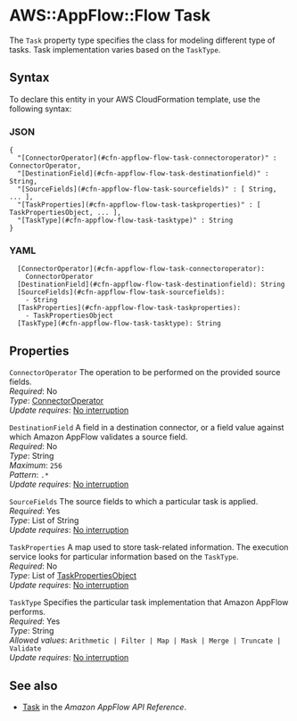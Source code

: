 # AWS::AppFlow::Flow Task<a name="aws-properties-appflow-flow-task"></a>

 The `Task` property type specifies the class for modeling different type of tasks\. Task implementation varies based on the `TaskType`\. 

## Syntax<a name="aws-properties-appflow-flow-task-syntax"></a>

To declare this entity in your AWS CloudFormation template, use the following syntax:

### JSON<a name="aws-properties-appflow-flow-task-syntax.json"></a>

```
{
  "[ConnectorOperator](#cfn-appflow-flow-task-connectoroperator)" : ConnectorOperator,
  "[DestinationField](#cfn-appflow-flow-task-destinationfield)" : String,
  "[SourceFields](#cfn-appflow-flow-task-sourcefields)" : [ String, ... ],
  "[TaskProperties](#cfn-appflow-flow-task-taskproperties)" : [ TaskPropertiesObject, ... ],
  "[TaskType](#cfn-appflow-flow-task-tasktype)" : String
}
```

### YAML<a name="aws-properties-appflow-flow-task-syntax.yaml"></a>

```
  [ConnectorOperator](#cfn-appflow-flow-task-connectoroperator): 
    ConnectorOperator
  [DestinationField](#cfn-appflow-flow-task-destinationfield): String
  [SourceFields](#cfn-appflow-flow-task-sourcefields): 
    - String
  [TaskProperties](#cfn-appflow-flow-task-taskproperties): 
    - TaskPropertiesObject
  [TaskType](#cfn-appflow-flow-task-tasktype): String
```

## Properties<a name="aws-properties-appflow-flow-task-properties"></a>

`ConnectorOperator`  <a name="cfn-appflow-flow-task-connectoroperator"></a>
 The operation to be performed on the provided source fields\.   
*Required*: No  
*Type*: [ConnectorOperator](aws-properties-appflow-flow-connectoroperator.md)  
*Update requires*: [No interruption](https://docs.aws.amazon.com/AWSCloudFormation/latest/UserGuide/using-cfn-updating-stacks-update-behaviors.html#update-no-interrupt)

`DestinationField`  <a name="cfn-appflow-flow-task-destinationfield"></a>
 A field in a destination connector, or a field value against which Amazon AppFlow validates a source field\.   
*Required*: No  
*Type*: String  
*Maximum*: `256`  
*Pattern*: `.*`  
*Update requires*: [No interruption](https://docs.aws.amazon.com/AWSCloudFormation/latest/UserGuide/using-cfn-updating-stacks-update-behaviors.html#update-no-interrupt)

`SourceFields`  <a name="cfn-appflow-flow-task-sourcefields"></a>
 The source fields to which a particular task is applied\.   
*Required*: Yes  
*Type*: List of String  
*Update requires*: [No interruption](https://docs.aws.amazon.com/AWSCloudFormation/latest/UserGuide/using-cfn-updating-stacks-update-behaviors.html#update-no-interrupt)

`TaskProperties`  <a name="cfn-appflow-flow-task-taskproperties"></a>
 A map used to store task\-related information\. The execution service looks for particular information based on the `TaskType`\.   
*Required*: No  
*Type*: List of [TaskPropertiesObject](aws-properties-appflow-flow-taskpropertiesobject.md)  
*Update requires*: [No interruption](https://docs.aws.amazon.com/AWSCloudFormation/latest/UserGuide/using-cfn-updating-stacks-update-behaviors.html#update-no-interrupt)

`TaskType`  <a name="cfn-appflow-flow-task-tasktype"></a>
 Specifies the particular task implementation that Amazon AppFlow performs\.   
*Required*: Yes  
*Type*: String  
*Allowed values*: `Arithmetic | Filter | Map | Mask | Merge | Truncate | Validate`  
*Update requires*: [No interruption](https://docs.aws.amazon.com/AWSCloudFormation/latest/UserGuide/using-cfn-updating-stacks-update-behaviors.html#update-no-interrupt)

## See also<a name="aws-properties-appflow-flow-task--seealso"></a>
+ [Task](https://docs.aws.amazon.com/appflow/1.0/APIReference/API_Task.html) in the *Amazon AppFlow API Reference*\.